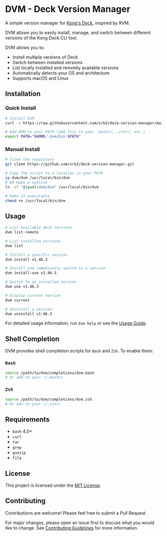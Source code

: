 # DVM - Deck Version Manager

A simple version manager for
[Kong's Deck](https://github.com/Kong/deck), inspired by RVM.

DVM allows you to easily install, manage, and switch between different versions
of the Kong Deck CLI tool.

DVM allows you to:

- Install multiple versions of Deck
- Switch between installed versions
- List locally installed and remotely available versions
- Automatically detects your OS and architecture
- Supports macOS and Linux

## Installation

### Quick Install

```bash
# Install DVM
curl -s https://raw.githubusercontent.com/srb3/deck-version-manager/main/install.sh | bash

# Add DVM to your PATH (add this to your .bashrc, .zshrc, etc.)
export PATH="$HOME/.dvm/bin:$PATH"
```

### Manual Install

```bash
# Clone the repository
git clone https://github.com/srb3/deck-version-manager.git

# Copy the script to a location in your PATH
cp dvm/dvm /usr/local/bin/dvm
# OR make a symlink
ln -sf "$(pwd)/dvm/dvm" /usr/local/bin/dvm

# Make it executable
chmod +x /usr/local/bin/dvm
```

## Usage

```bash
# List available deck versions
dvm list-remote

# List installed versions
dvm list

# Install a specific version
dvm install v1.46.3

# Install and immediately switch to a version
dvm install-use v1.46.3

# Switch to an installed version
dvm use v1.46.3

# Display current version
dvm current

# Uninstall a version
dvm uninstall v1.46.3
```

For detailed usage information, run `dvm help` or see the [Usage Guide](docs/USAGE.md).

## Shell Completion

DVM provides shell completion scripts for `Bash` and `Zsh`. To enable them:

### `Bash`

```bash
source /path/to/dvm/completions/dvm.bash
# Or add to your ~/.bashrc
```

### `Zsh`

```bash
source /path/to/dvm/completions/dvm.zsh
# Or add to your ~/.zshrc
```

## Requirements

- `bash` 4.0+
- `curl`
- `tar`
- `grep`
- `gunzip`
- `file`

## License

This project is licensed under the [MIT License](LICENSE).

## Contributing

Contributions are welcome! Please feel free to submit a Pull Request.

For major changes, please open an issue first to discuss what you would like to
change. See [Contributing Guidelines](docs/CONTRIBUTING.md) for more information.
